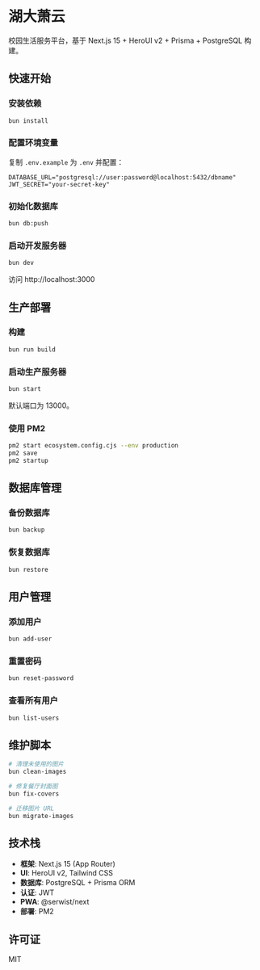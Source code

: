 # 湖大萧云

校园生活服务平台，基于 Next.js 15 + HeroUI v2 + Prisma + PostgreSQL 构建。

## 快速开始

### 安装依赖

```bash
bun install
```

### 配置环境变量

复制 `.env.example` 为 `.env` 并配置：

```env
DATABASE_URL="postgresql://user:password@localhost:5432/dbname"
JWT_SECRET="your-secret-key"
```

### 初始化数据库

```bash
bun db:push
```

### 启动开发服务器

```bash
bun dev
```

访问 http://localhost:3000

## 生产部署

### 构建

```bash
bun run build
```

### 启动生产服务器

```bash
bun start
```

默认端口为 13000。

### 使用 PM2

```bash
pm2 start ecosystem.config.cjs --env production
pm2 save
pm2 startup
```

## 数据库管理

### 备份数据库

```bash
bun backup
```

### 恢复数据库

```bash
bun restore
```

## 用户管理

### 添加用户

```bash
bun add-user
```

### 重置密码

```bash
bun reset-password
```

### 查看所有用户

```bash
bun list-users
```

## 维护脚本

```bash
# 清理未使用的图片
bun clean-images

# 修复餐厅封面图
bun fix-covers

# 迁移图片 URL
bun migrate-images
```

## 技术栈

- **框架**: Next.js 15 (App Router)
- **UI**: HeroUI v2, Tailwind CSS
- **数据库**: PostgreSQL + Prisma ORM
- **认证**: JWT
- **PWA**: @serwist/next
- **部署**: PM2

## 许可证

MIT
